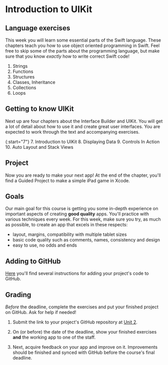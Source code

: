 # Introduction to UIKit

## Language exercises

This week you will learn some essential parts of the Swift language. These chapters teach you how to use object oriented programming in Swift. Feel free to skip some of the parts about the programming language, but make sure that you know *exactly* how to write correct Swift code!

1. Strings
2. Functions
3. Structures
4. Classes, Inheritance
5. Collections
6. Loops


## Getting to know UIKit

Next up are four chapters about the Interface Builder and UIKit. You will get a lot of detail about how to use it and create great user interfaces. You are expected to work through the text and accompanying exercises.

{:start="7"}
7. Introduction to UIKit
8. Displaying Data
9. Controls In Action
10. Auto Layout and Stack Views


## Project

Now you are ready to make your next app! At the end of the chapter, you'll find a Guided Project to make a simple iPad game in Xcode.

## Goals

Our main goal for this course is getting you some in-depth experience on important aspects of creating **good quality** apps. You'll practice with various techniques every week. For this week, make sure you try, as much as possible, to create an app that excels in these respects:

- layout, margins, compatibility with multiple tablet sizes
- basic code quality such as comments, names, consistency and design
- easy to use, no odds and ends


## Adding to GitHub

[Here](https://apps.mprog.nl/ios-reference/github) you'll find several instructions for adding your project's code to GitHub.


## Grading

*Before* the deadline, complete the exercises and put your finished project on GitHub. Ask for help if needed!

1. Submit the link to your project's GitHub repository at [Unit 2](/submit/unit-2).

2. On (or before) the date of the deadline, show your finished exercises **and** the working app to one of the staff.

3. Next, acquire feedback on your app and improve on it. Improvements should be finished and synced with GitHub before the course's final deadline.
